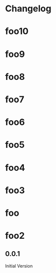 # Changelog

<!-- <START NEW CHANGELOG ENTRY> -->
# foo10
# foo9
# foo8
# foo7
# foo6
# foo5
# foo4
# foo3
# foo
# foo2
## 0.0.1

Initial Version

<!-- <END NEW CHANGELOG ENTRY> -->

